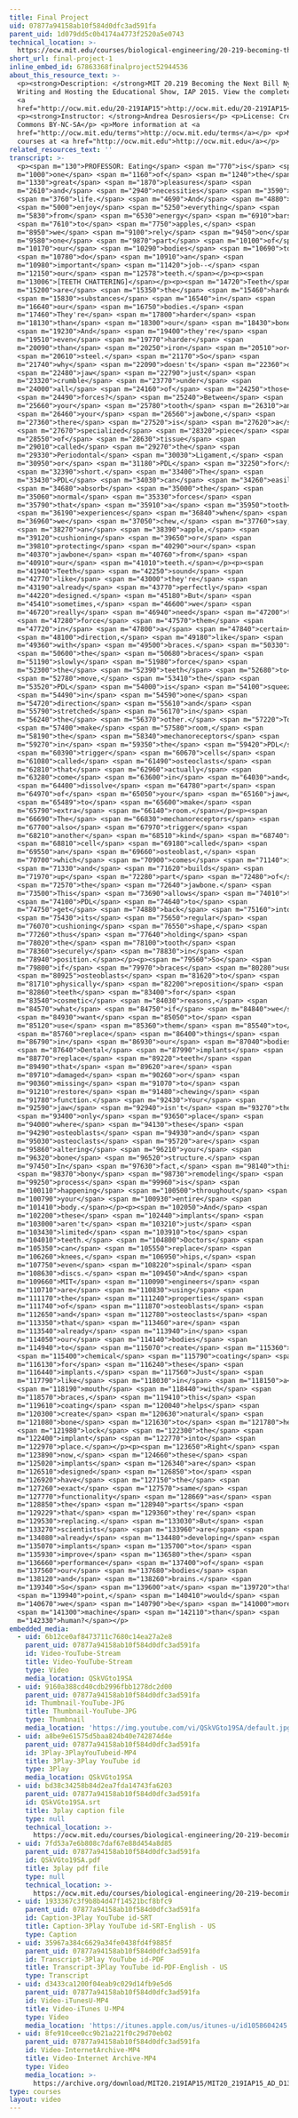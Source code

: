 ```yaml
---
title: Final Project
uid: 07877a94158ab10f584d0dfc3ad591fa
parent_uid: 1d079dd5c0b4174a4773f2520a5e0743
technical_location: >-
  https://ocw.mit.edu/courses/biological-engineering/20-219-becoming-the-next-bill-nye-writing-and-hosting-the-educational-show-january-iap-2015/student-projects/andrea-desrosierss-project/final-project-1
short_url: final-project-1
inline_embed_id: 67863368finalproject52944536
about_this_resource_text: >-
  <p><strong>Description: </strong>MIT 20.219 Becoming the Next Bill Nye:
  Writing and Hosting the Educational Show, IAP 2015. View the complete course:
  <a
  href="http://ocw.mit.edu/20-219IAP15">http://ocw.mit.edu/20-219IAP15</a>.</p>
  <p><strong>Instructor: </strong>Andrea Desrosiers</p> <p>License: Creative
  Commons BY-NC-SA</p> <p>More information at <a
  href="http://ocw.mit.edu/terms">http://ocw.mit.edu/terms</a></p> <p>More
  courses at <a href="http://ocw.mit.edu">http://ocw.mit.edu</a></p>
related_resources_text: ''
transcript: >-
  <p><span m="130">PROFESSOR: Eating</span> <span m="770">is</span> <span
  m="1000">one</span> <span m="1160">of</span> <span m="1240">the</span> <span
  m="1330">great</span> <span m="1870">pleasures</span> <span
  m="2610">and</span> <span m="2940">necessities</span> <span m="3590">of</span>
  <span m="3760">life.</span> <span m="4690">And</span> <span m="4880">to</span>
  <span m="5000">enjoy</span> <span m="5250">everything</span> <span
  m="5830">from</span> <span m="6530">energy</span> <span m="6910">bars</span>
  <span m="7610">to</span> <span m="7750">apples,</span> <span
  m="8950">we</span> <span m="9100">rely</span> <span m="9450">on</span> <span
  m="9580">one</span> <span m="9870">part</span> <span m="10100">of</span> <span
  m="10170">our</span> <span m="10290">bodies</span> <span m="10690">to</span>
  <span m="10780">do</span> <span m="10910">an</span> <span
  m="10980">important</span> <span m="11420">job--</span> <span
  m="12150">our</span> <span m="12578">teeth.</span></p><p><span
  m="13006">[TEETH CHATTERING]</span></p><p><span m="14720">Teeth</span> <span
  m="15200">are</span> <span m="15350">the</span> <span m="15460">hardest</span>
  <span m="15830">substances</span> <span m="16540">in</span> <span
  m="16640">our</span> <span m="16750">bodies.</span> <span
  m="17460">They're</span> <span m="17800">harder</span> <span
  m="18130">than</span> <span m="18300">our</span> <span m="18430">bones.</span>
  <span m="19230">And</span> <span m="19400">they're</span> <span
  m="19510">even</span> <span m="19770">harder</span> <span
  m="20090">than</span> <span m="20250">iron</span> <span m="20510">or</span>
  <span m="20610">steel.</span> <span m="21170">So</span> <span
  m="21740">why</span> <span m="22090">doesn't</span> <span m="22360">our</span>
  <span m="22480">jaw</span> <span m="22790">just</span> <span
  m="23320">crumble</span> <span m="23770">under</span> <span
  m="24000">all</span> <span m="24160">of</span> <span m="24250">those</span>
  <span m="24490">forces?</span> <span m="25240">Between</span> <span
  m="25660">your</span> <span m="25780">tooth</span> <span m="26310">and</span>
  <span m="26460">your</span> <span m="26560">jawbone,</span> <span
  m="27360">there</span> <span m="27520">is</span> <span m="27620">a</span>
  <span m="27670">specialized</span> <span m="28320">piece</span> <span
  m="28550">of</span> <span m="28630">tissue</span> <span
  m="29010">called</span> <span m="29270">the</span> <span
  m="29330">Periodontal</span> <span m="30030">Ligament,</span> <span
  m="30950">or</span> <span m="31180">PDL</span> <span m="32250">for</span>
  <span m="32390">short.</span> <span m="33400">The</span> <span
  m="33430">PDL</span> <span m="34030">can</span> <span m="34260">easily</span>
  <span m="34680">absorb</span> <span m="35000">the</span> <span
  m="35060">normal</span> <span m="35330">forces</span> <span
  m="35790">that</span> <span m="35910">a</span> <span m="35950">tooth</span>
  <span m="36190">experiences</span> <span m="36840">when</span> <span
  m="36960">we</span> <span m="37050">chew,</span> <span m="37760">say,</span>
  <span m="38270">an</span> <span m="38390">apple,</span> <span
  m="39120">cushioning</span> <span m="39650">or</span> <span
  m="39810">protecting</span> <span m="40290">our</span> <span
  m="40370">jawbone</span> <span m="40760">from</span> <span
  m="40910">our</span> <span m="41010">teeth.</span></p><p><span
  m="41940">Teeth</span> <span m="42250">sound</span> <span
  m="42770">like</span> <span m="43000">they're</span> <span
  m="43190">already</span> <span m="43770">perfectly</span> <span
  m="44220">designed.</span> <span m="45180">But</span> <span
  m="45410">sometimes,</span> <span m="46600">we</span> <span
  m="46720">really</span> <span m="46940">need</span> <span m="47200">to</span>
  <span m="47280">force</span> <span m="47570">them</span> <span
  m="47720">in</span> <span m="47800">a</span> <span m="47840">certain</span>
  <span m="48100">direction,</span> <span m="49180">like</span> <span
  m="49360">with</span> <span m="49500">braces.</span> <span m="50330">As</span>
  <span m="50600">the</span> <span m="50680">braces</span> <span
  m="51190">slowly</span> <span m="51980">force</span> <span
  m="52300">the</span> <span m="52390">teeth</span> <span m="52680">to</span>
  <span m="52780">move,</span> <span m="53410">the</span> <span
  m="53520">PDL</span> <span m="54000">is</span> <span m="54100">squeezed</span>
  <span m="54490">in</span> <span m="54590">one</span> <span
  m="54720">direction</span> <span m="55610">and</span> <span
  m="55790">stretched</span> <span m="56170">in</span> <span
  m="56240">the</span> <span m="56370">other.</span> <span m="57220">To</span>
  <span m="57400">make</span> <span m="57580">room,</span> <span
  m="58190">the</span> <span m="58340">mechanoreceptors</span> <span
  m="59270">in</span> <span m="59350">the</span> <span m="59420">PDL</span>
  <span m="60390">trigger</span> <span m="60670">cells</span> <span
  m="61080">called</span> <span m="61490">osteoclasts</span> <span
  m="62810">that</span> <span m="62960">actually</span> <span
  m="63280">come</span> <span m="63600">in</span> <span m="64030">and</span>
  <span m="64400">dissolve</span> <span m="64780">part</span> <span
  m="64970">of</span> <span m="65050">your</span> <span m="65160">jaw</span>
  <span m="65489">to</span> <span m="65600">make</span> <span
  m="65790">extra</span> <span m="66140">room.</span></p><p><span
  m="66690">The</span> <span m="66830">mechanoreceptors</span> <span
  m="67700">also</span> <span m="67970">trigger</span> <span
  m="68210">another</span> <span m="68510">kind</span> <span m="68740">of</span>
  <span m="68810">cell</span> <span m="69180">called</span> <span
  m="69550">an</span> <span m="69660">osteoblast,</span> <span
  m="70700">which</span> <span m="70900">comes</span> <span m="71140">in</span>
  <span m="71330">and</span> <span m="71620">builds</span> <span
  m="71970">up</span> <span m="72280">part</span> <span m="72480">of</span>
  <span m="72570">the</span> <span m="72640">jawbone.</span> <span
  m="73500">This</span> <span m="73690">allows</span> <span m="74010">the</span>
  <span m="74100">PDL</span> <span m="74640">to</span> <span
  m="74750">get</span> <span m="74880">back</span> <span m="75160">into</span>
  <span m="75430">its</span> <span m="75650">regular</span> <span
  m="76070">cushioning</span> <span m="76550">shape,</span> <span
  m="77260">thus</span> <span m="77640">holding</span> <span
  m="78020">the</span> <span m="78100">tooth</span> <span
  m="78360">securely</span> <span m="78830">in</span> <span
  m="78940">position.</span></p><p><span m="79560">So</span> <span
  m="79800">if</span> <span m="79970">braces</span> <span m="80280">use</span>
  <span m="80925">osteoblasts</span> <span m="81620">to</span> <span
  m="81710">physically</span> <span m="82200">reposition</span> <span
  m="82860">teeth</span> <span m="83400">for</span> <span
  m="83540">cosmetic</span> <span m="84030">reasons,</span> <span
  m="84570">what</span> <span m="84750">if</span> <span m="84840">we</span>
  <span m="84930">want</span> <span m="85050">to</span> <span
  m="85120">use</span> <span m="85360">them</span> <span m="85540">to</span>
  <span m="85760">replace</span> <span m="86400">things</span> <span
  m="86790">in</span> <span m="86930">our</span> <span m="87040">bodies?</span>
  <span m="87640">Dental</span> <span m="87990">implants</span> <span
  m="88770">replace</span> <span m="89220">teeth</span> <span
  m="89490">that</span> <span m="89620">are</span> <span
  m="89710">damaged</span> <span m="90260">or</span> <span
  m="90360">missing</span> <span m="91070">to</span> <span
  m="91210">restore</span> <span m="91480">chewing</span> <span
  m="91780">function.</span> <span m="92430">Your</span> <span
  m="92590">jaw</span> <span m="92940">isn't</span> <span m="93270">the</span>
  <span m="93400">only</span> <span m="93650">place</span> <span
  m="94000">where</span> <span m="94130">these</span> <span
  m="94290">osteoblasts</span> <span m="94930">and</span> <span
  m="95030">osteoclasts</span> <span m="95720">are</span> <span
  m="95860">altering</span> <span m="96210">your</span> <span
  m="96320">bone</span> <span m="96520">structure.</span> <span
  m="97450">In</span> <span m="97630">fact,</span> <span m="98140">this</span>
  <span m="98370">bony</span> <span m="98730">remodeling</span> <span
  m="99250">process</span> <span m="99960">is</span> <span
  m="100110">happening</span> <span m="100500">throughout</span> <span
  m="100790">your</span> <span m="100930">entire</span> <span
  m="101410">body.</span></p><p><span m="102050">And</span> <span
  m="102200">these</span> <span m="102440">implants</span> <span
  m="103000">aren't</span> <span m="103210">just</span> <span
  m="103430">limited</span> <span m="103910">to</span> <span
  m="104010">teeth.</span> <span m="104800">Doctors</span> <span
  m="105350">can</span> <span m="105550">replace</span> <span
  m="106260">knees,</span> <span m="106950">hips,</span> <span
  m="107750">even</span> <span m="108220">spinal</span> <span
  m="108630">discs.</span> <span m="109450">And</span> <span
  m="109660">MIT</span> <span m="110090">engineers</span> <span
  m="110710">are</span> <span m="110830">using</span> <span
  m="111170">the</span> <span m="111240">properties</span> <span
  m="111740">of</span> <span m="111870">osteoblasts</span> <span
  m="112650">and</span> <span m="112780">osteoclasts</span> <span
  m="113350">that</span> <span m="113460">are</span> <span
  m="113540">already</span> <span m="113940">in</span> <span
  m="114050">our</span> <span m="114140">bodies</span> <span
  m="114940">to</span> <span m="115070">create</span> <span m="115360">a</span>
  <span m="115400">chemical</span> <span m="115790">coating</span> <span
  m="116130">for</span> <span m="116240">these</span> <span
  m="116440">implants.</span> <span m="117560">Just</span> <span
  m="117790">like</span> <span m="118030">in</span> <span m="118150">a</span>
  <span m="118190">mouth</span> <span m="118440">with</span> <span
  m="118570">braces,</span> <span m="119410">this</span> <span
  m="119610">coating</span> <span m="120040">helps</span> <span
  m="120300">create</span> <span m="120630">natural</span> <span
  m="121080">bone</span> <span m="121630">to</span> <span m="121780">help</span>
  <span m="121980">lock</span> <span m="122300">the</span> <span
  m="122400">implant</span> <span m="122770">into</span> <span
  m="122970">place.</span></p><p><span m="123650">Right</span> <span
  m="123890">now,</span> <span m="124660">these</span> <span
  m="125020">implants</span> <span m="126340">are</span> <span
  m="126510">designed</span> <span m="126850">to</span> <span
  m="126920">have</span> <span m="127150">the</span> <span
  m="127260">exact</span> <span m="127570">same</span> <span
  m="127770">functionality</span> <span m="128669">as</span> <span
  m="128850">the</span> <span m="128940">parts</span> <span
  m="129229">that</span> <span m="129360">they're</span> <span
  m="129530">replacing.</span> <span m="133030">But</span> <span
  m="133270">scientists</span> <span m="133960">are</span> <span
  m="134080">already</span> <span m="134480">developing</span> <span
  m="135070">implants</span> <span m="135700">to</span> <span
  m="135930">improve</span> <span m="136580">the</span> <span
  m="136660">performance</span> <span m="137400">of</span> <span
  m="137560">our</span> <span m="137680">bodies</span> <span
  m="138120">and</span> <span m="138260">brains.</span> <span
  m="139340">So</span> <span m="139600">at</span> <span m="139720">that</span>
  <span m="139940">point,</span> <span m="140410">would</span> <span
  m="140670">we</span> <span m="140790">be</span> <span m="141000">more</span>
  <span m="141300">machine</span> <span m="142110">than</span> <span
  m="142330">human?</span></p>
embedded_media:
  - uid: 6b12ce0af8473711c7680c14ea27a2e8
    parent_uid: 07877a94158ab10f584d0dfc3ad591fa
    id: Video-YouTube-Stream
    title: Video-YouTube-Stream
    type: Video
    media_location: QSkVGto19SA
  - uid: 9160a388cd40cdb2996fbb1278dc2d00
    parent_uid: 07877a94158ab10f584d0dfc3ad591fa
    id: Thumbnail-YouTube-JPG
    title: Thumbnail-YouTube-JPG
    type: Thumbnail
    media_location: 'https://img.youtube.com/vi/QSkVGto19SA/default.jpg'
  - uid: a8be9e61575d5baa824b40e742874d4e
    parent_uid: 07877a94158ab10f584d0dfc3ad591fa
    id: 3Play-3PlayYouTubeid-MP4
    title: 3Play-3Play YouTube id
    type: 3Play
    media_location: QSkVGto19SA
  - uid: bd38c34258b84d2ea7fda14743fa6203
    parent_uid: 07877a94158ab10f584d0dfc3ad591fa
    id: QSkVGto19SA.srt
    title: 3play caption file
    type: null
    technical_location: >-
      https://ocw.mit.edu/courses/biological-engineering/20-219-becoming-the-next-bill-nye-writing-and-hosting-the-educational-show-january-iap-2015/student-projects/andrea-desrosierss-project/final-project-1/QSkVGto19SA.srt
  - uid: 7fd53a7e6b808c7daf67e88d454a8d85
    parent_uid: 07877a94158ab10f584d0dfc3ad591fa
    id: QSkVGto19SA.pdf
    title: 3play pdf file
    type: null
    technical_location: >-
      https://ocw.mit.edu/courses/biological-engineering/20-219-becoming-the-next-bill-nye-writing-and-hosting-the-educational-show-january-iap-2015/student-projects/andrea-desrosierss-project/final-project-1/QSkVGto19SA.pdf
  - uid: 1933367c3f9b8b4d47f14521bcf8bfc9
    parent_uid: 07877a94158ab10f584d0dfc3ad591fa
    id: Caption-3Play YouTube id-SRT
    title: Caption-3Play YouTube id-SRT-English - US
    type: Caption
  - uid: 35967a384c6629a34fe0438fd4f9885f
    parent_uid: 07877a94158ab10f584d0dfc3ad591fa
    id: Transcript-3Play YouTube id-PDF
    title: Transcript-3Play YouTube id-PDF-English - US
    type: Transcript
  - uid: d3433ca1200f04eab9c029d14fb9e5d6
    parent_uid: 07877a94158ab10f584d0dfc3ad591fa
    id: Video-iTunesU-MP4
    title: Video-iTunes U-MP4
    type: Video
    media_location: 'https://itunes.apple.com/us/itunes-u/id1058604245'
  - uid: 8fe910cee0cc9b21a221f0c29d70eb02
    parent_uid: 07877a94158ab10f584d0dfc3ad591fa
    id: Video-InternetArchive-MP4
    title: Video-Internet Archive-MP4
    type: Video
    media_location: >-
      https://archive.org/download/MIT20.219IAP15/MIT20_219IAP15_AD_D13_Final_Project_360p.mp4
type: courses
layout: video
---
```

